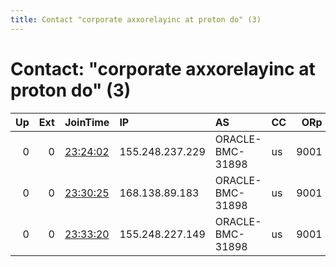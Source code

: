 ```yaml
---
title: Contact "corporate axxorelayinc at proton do" (3)
---
```


# Contact: "corporate axxorelayinc at proton do" (3)

|   Up |   Ext | JoinTime                                                                                              | IP              | AS               | CC   |   ORp |   Dirp | OS    | Version   | Nickname     |   eFamMembers |
|-----:|------:|:------------------------------------------------------------------------------------------------------|:----------------|:-----------------|:-----|------:|-------:|:------|:----------|:-------------|--------------:|
|    0 |     0 | [23:24:02](https://nusenu.github.io/OrNetStats/w/relay/C4A1FD782BABBB7FC97564194F32CAEA58536EBB.html) | 155.248.237.229 | ORACLE-BMC-31898 | us   |  9001 |      0 | Linux | 0.4.7.8   | MediumSpeed1 |             1 |
|    0 |     0 | [23:30:25](https://nusenu.github.io/OrNetStats/w/relay/917EAC96C68402C458540C2A0AFD3D193AD2E415.html) | 168.138.89.183  | ORACLE-BMC-31898 | us   |  9001 |      0 | Linux | 0.4.7.8   | MediumSpeed2 |             1 |
|    0 |     0 | [23:33:20](https://nusenu.github.io/OrNetStats/w/relay/570ECCEE4ABC873B5A2210DB4D79C2F315E68883.html) | 155.248.227.149 | ORACLE-BMC-31898 | us   |  9001 |      0 | Linux | 0.4.7.8   | MediumSpeed3 |             1 |

